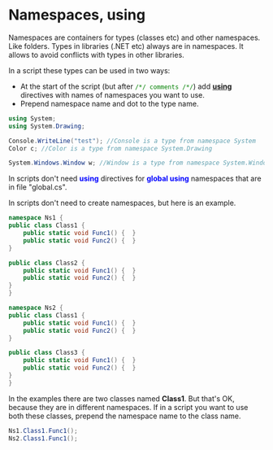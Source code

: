 # Namespaces, using
Namespaces are containers for types (classes etc) and other namespaces. Like folders. Types in libraries (.NET etc) always are in namespaces. It allows to avoid conflicts with types in other libraries.

In a script these types can be used in two ways:
- At the start of the script (but after <span style='color:green'>`/*/ comments /*/`</span>) add <b><a href='https://www.google.com/search?q=using+directive%2C+C%23+reference'>using</a></b> directives with names of namespaces you want to use.
- Prepend namespace name and dot to the type name.

```csharp
using System;
using System.Drawing;

Console.WriteLine("test"); //Console is a type from namespace System
Color c; //Color is a type from namespace System.Drawing

System.Windows.Window w; //Window is a type from namespace System.Windows
```

In scripts don't need <span style='color:#00f;font-weight:bold'>using</span> directives for <span style='color:#00f;font-weight:bold'>global using</span> namespaces that are in file "global.cs".

In scripts don't need to create namespaces, but here is an example.

```csharp
namespace Ns1 {
public class Class1 {
	public static void Func1() {  }
	public static void Func2() {  }
}

public class Class2 {
	public static void Func1() {  }
	public static void Func2() {  }
}
}

namespace Ns2 {
public class Class1 {
	public static void Func1() {  }
	public static void Func2() {  }
}

public class Class3 {
	public static void Func1() {  }
	public static void Func2() {  }
}
}
```

In the examples there are two classes named <b>Class1</b>. But that's OK, because they are in different namespaces. If in a script you want to use both these classes, prepend the namespace name to the class name.

```csharp
Ns1.Class1.Func1();
Ns2.Class1.Func1();
```


